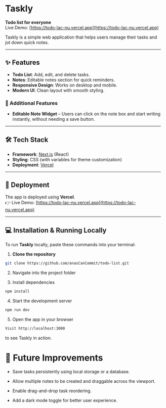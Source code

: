 # Taskly

**Todo list for everyone**  
Live Demo: [https://todo-lac-nu.vercel.app](https://todo-lac-nu.vercel.app)

Taskly is a simple web application that helps users manage their tasks and jot down quick notes.

---

## ✨ Features

- **Todo List**: Add, edit, and delete tasks.  
- **Notes**: Editable notes section for quick reminders.  
- **Responsive Design**: Works on desktop and mobile.  
- **Modern UI**: Clean layout with smooth styling.  

### 🔧 Additional Features
- **Editable Note Widget** – Users can click on the note box and start writing instantly, without needing a save button.

---

## 🛠 Tech Stack

- **Framework**: [Next.js](https://nextjs.org/) (React)  
- **Styling**: CSS (with variables for theme customization)  
- **Deployment**: [Vercel](https://vercel.com/)  

---

## 🚀 Deployment

The app is deployed using **Vercel**.  
👉 Live Demo: [https://todo-lac-nu.vercel.app](https://todo-lac-nu.vercel.app)

---

## 💻 Installation & Running Locally

To run **Taskly** locally, paste these commands into your terminal:

1. **Clone the repository**

```bash
git clone https://github.com/anasCanCommit/todo-list.git
```
2. Navigate into the project folder

3. Install dependencies
```bash
npm install
```
4. Start the development server
```bash
npm run dev
```
5. Open the app in your browser
```bash
Visit http://localhost:3000
```
 to see Taskly in action.


# 🔮 Future Improvements

- Save tasks persistently using local storage or a database.

- Allow multiple notes to be created and draggable across the viewport.

- Enable drag-and-drop task reordering.

- Add a dark mode toggle for better user experience.


